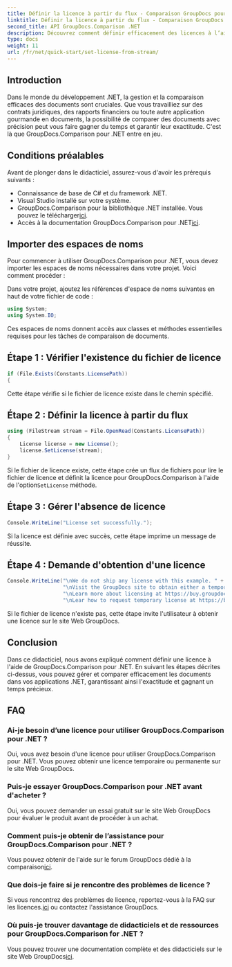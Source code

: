 ```yaml
---
title: Définir la licence à partir du flux - Comparaison GroupDocs pour .NET
linktitle: Définir la licence à partir du flux - Comparaison GroupDocs pour .NET
second_title: API GroupDocs.Comparison .NET
description: Découvrez comment définir efficacement des licences à l’aide de GroupDocs.Comparison pour .NET. Garantissez l’exactitude des documents et gagnez du temps avec ce didacticiel.
type: docs
weight: 11
url: /fr/net/quick-start/set-license-from-stream/
---
```

## Introduction
Dans le monde du développement .NET, la gestion et la comparaison efficaces des documents sont cruciales. Que vous travailliez sur des contrats juridiques, des rapports financiers ou toute autre application gourmande en documents, la possibilité de comparer des documents avec précision peut vous faire gagner du temps et garantir leur exactitude. C'est là que GroupDocs.Comparison pour .NET entre en jeu. 
## Conditions préalables
Avant de plonger dans le didacticiel, assurez-vous d'avoir les prérequis suivants :
- Connaissance de base de C# et du framework .NET.
- Visual Studio installé sur votre système.
-  GroupDocs.Comparison pour la bibliothèque .NET installée. Vous pouvez le télécharger[ici](https://releases.groupdocs.com/comparison/net/).
-  Accès à la documentation GroupDocs.Comparison pour .NET[ici](https://reference.groupdocs.com/comparison/net/).

## Importer des espaces de noms
Pour commencer à utiliser GroupDocs.Comparison pour .NET, vous devez importer les espaces de noms nécessaires dans votre projet. Voici comment procéder :

Dans votre projet, ajoutez les références d'espace de noms suivantes en haut de votre fichier de code :
```csharp
using System;
using System.IO;
```
Ces espaces de noms donnent accès aux classes et méthodes essentielles requises pour les tâches de comparaison de documents.

## Étape 1 : Vérifier l'existence du fichier de licence
```csharp
if (File.Exists(Constants.LicensePath))
{
```
Cette étape vérifie si le fichier de licence existe dans le chemin spécifié.
## Étape 2 : Définir la licence à partir du flux
```csharp
using (FileStream stream = File.OpenRead(Constants.LicensePath))
{
    License license = new License();
    license.SetLicense(stream);
}
```
 Si le fichier de licence existe, cette étape crée un flux de fichiers pour lire le fichier de licence et définit la licence pour GroupDocs.Comparison à l'aide de l'option`SetLicense` méthode.
## Étape 3 : Gérer l'absence de licence
```csharp
Console.WriteLine("License set successfully.");
```
Si la licence est définie avec succès, cette étape imprime un message de réussite.
## Étape 4 : Demande d'obtention d'une licence
```csharp
Console.WriteLine("\nWe do not ship any license with this example. " +
                  "\nVisit the GroupDocs site to obtain either a temporary or permanent license. " +
                  "\nLearn more about licensing at https://buy.groupdocs.com/faqs/licensing. " +
                  "\nLear how to request temporary license at https://buy.groupdocs.com/temporary-license.");
```
Si le fichier de licence n'existe pas, cette étape invite l'utilisateur à obtenir une licence sur le site Web GroupDocs.

## Conclusion
Dans ce didacticiel, nous avons expliqué comment définir une licence à l'aide de GroupDocs.Comparison pour .NET. En suivant les étapes décrites ci-dessus, vous pouvez gérer et comparer efficacement les documents dans vos applications .NET, garantissant ainsi l'exactitude et gagnant un temps précieux.
## FAQ
### Ai-je besoin d’une licence pour utiliser GroupDocs.Comparison pour .NET ?
Oui, vous avez besoin d'une licence pour utiliser GroupDocs.Comparison pour .NET. Vous pouvez obtenir une licence temporaire ou permanente sur le site Web GroupDocs.
### Puis-je essayer GroupDocs.Comparison pour .NET avant d'acheter ?
Oui, vous pouvez demander un essai gratuit sur le site Web GroupDocs pour évaluer le produit avant de procéder à un achat.
### Comment puis-je obtenir de l’assistance pour GroupDocs.Comparison pour .NET ?
 Vous pouvez obtenir de l'aide sur le forum GroupDocs dédié à la comparaison[ici](https://forum.groupdocs.com/c/comparison/12).
### Que dois-je faire si je rencontre des problèmes de licence ?
 Si vous rencontrez des problèmes de licence, reportez-vous à la FAQ sur les licences.[ici](https://purchase.groupdocs.com/faqs/licensing) ou contactez l'assistance GroupDocs.
### Où puis-je trouver davantage de didacticiels et de ressources pour GroupDocs.Comparison for .NET ?
 Vous pouvez trouver une documentation complète et des didacticiels sur le site Web GroupDocs[ici](https://reference.groupdocs.com/comparison/net/).